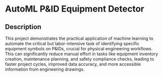 # AutoML P&ID Equipment Detector

## Description

This project demonstrates the practical application of machine learning to automate the critical but labor-intensive task of identifying specific equipment symbols on P&IDs, crucial for physical engineering workflows. This can significantly reduce manual effort in tasks like equipment inventory creation, maintenance planning, and safety compliance checks, leading to faster project cycles, improved data accuracy, and more accessible information from engineering drawings.
